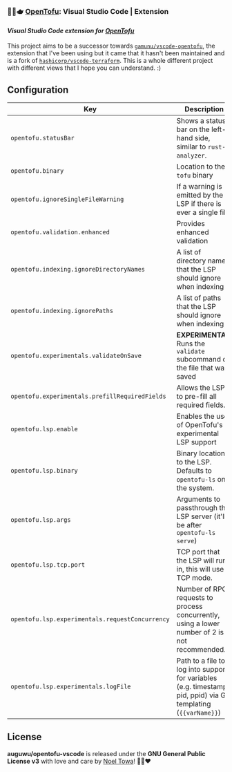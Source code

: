 ### 🐻‍❄️🫖 [OpenTofu]: Visual Studio Code | Extension

#### _Visual Studio Code extension for [OpenTofu]_

This project aims to be a successor towards [`gamunu/vscode-opentofu`], the extension that I've been using but it came that it hasn't been maintained and is a fork of [`hashicorp/vscode-terraform`]. This is a whole different project with different views that I hope you can understand. :)

## Configuration

<!-- configs -->

| Key                                             | Description                                                                                                    | Type      | Default         |
| ----------------------------------------------- | -------------------------------------------------------------------------------------------------------------- | --------- | --------------- |
| `opentofu.statusBar`                            | Shows a status bar on the left-hand side, similar to `rust-analyzer`.                                          | `boolean` | `true`          |
| `opentofu.binary`                               | Location to the `tofu` binary                                                                                  | `string`  | `"tofu"`        |
| `opentofu.ignoreSingleFileWarning`              | If a warning is emitted by the LSP if there is ever a single file.                                             | `boolean` | `true`          |
| `opentofu.validation.enhanced`                  | Provides enhanced validation                                                                                   | `boolean` | `false`         |
| `opentofu.indexing.ignoreDirectoryNames`        | A list of directory names that the LSP should ignore when indexing                                             | `array`   | `[]`            |
| `opentofu.indexing.ignorePaths`                 | A list of paths that the LSP should ignore when indexing                                                       | `array`   | `[]`            |
| `opentofu.experimentals.validateOnSave`         | **EXPERIMENTAL**: Runs the `validate` subcommand on the file that was saved                                    | `boolean` | `false`         |
| `opentofu.experimentals.prefillRequiredFields`  | Allows the LSP to pre-fill all required fields.                                                                | `boolean` | `false`         |
| `opentofu.lsp.enable`                           | Enables the use of OpenTofu's experimental LSP support                                                         | `boolean` | `true`          |
| `opentofu.lsp.binary`                           | Binary location to the LSP. Defaults to `opentofu-ls` on the system.                                           | `string`  | `"opentofu-ls"` |
| `opentofu.lsp.args`                             | Arguments to passthrough the LSP server (it'll be after `opentofu-ls serve`)                                   | `array`   | `[]`            |
| `opentofu.lsp.tcp.port`                         | TCP port that the LSP will run in, this will use TCP mode.                                                     | `number`  | `null`          |
| `opentofu.lsp.experimentals.requestConcurrency` | Number of RPC requests to process concurrently, using a lower number of 2 is not recommended.                  | `number`  | `null`          |
| `opentofu.lsp.experimentals.logFile`            | Path to a file to log into support for variables (e.g. timestamp, pid, ppid) via Go templating (`{{varName}}`) | `string`  | `null`          |

<!-- configs -->

## License

**auguwu/opentofu-vscode** is released under the **GNU General Public License v3** with love and care by [Noel Towa](https://floofy.dev)! 🐻‍❄️♥️

[`hashicorp/vscode-terraform`]: https://github.com/hashicorp/vscode-terraform
[`gamunu/vscode-opentofu`]: https://github.com/gamunu/vscode-opentofu
[OpenTofu]: https://opentofu.org
